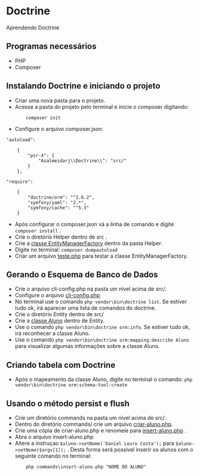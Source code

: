 # Doctrine
Aprendendo Doctrine

## Programas necessários 

- PHP
- Composer

## Instalando Doctrine e iniciando o projeto

- Criar uma nova pasta para o projeto.
- Acesse a pasta do projeto pelo terminal e inicie o composer digitando:
    ```
        composer init
    ```
- Configure o arquivo composer.json:

`"autoload":`
```
    {
        "psr-4": {
            "Asalmeidarj\\Doctrine\\": "src/"
        }
    },

```

`"require":`

```
    {
        "doctrine/orm": "^2.6.2",
        "symfony/yaml": "2.*",
        "symfony/cache": "^5.3"
    }
```

- Após configurar o composer.json vá a linha de comando e digite `composer install` .
- Crie o diretório Helper dentro de src .
- Crie a [classe EntityManagerFactory](https://github.com/asalmeidarj/Doctrine/blob/main/src/Helper/EntityManagerFactory.php) dentro da pasta Helper.
- Digite no terminal: `composer dumpautoload`
- Criar um arquivo [teste.php](https://github.com/asalmeidarj/Doctrine/blob/main/teste.php) para testar a classe EntityManagerFactory.

## Gerando o Esquema de Banco de Dados

- Crie o arquivo cli-config.php na pasta um nível acima de src/.
- Configure o arquivo [cli-config.php](https://github.com/asalmeidarj/Doctrine/blob/main/cli-config.php)
- No terminal use o comando `php vendor\bin\doctrine list`. Se estiver tudo ok, irá aparecer uma lista de comandos do doctrine.
- Crie o diretório Entity dentro de src/
- Crie a [classe Aluno](https://github.com/asalmeidarj/Doctrine/blob/main/src/Entity/Aluno.php) dentro de Entity.
- Use o comando `php vendor\bin\doctrine orm:info`. Se estiver tudo ok, irá reconhecer a classe Aluno.
- Use o comando `php vendor\bin\doctrine orm:mapping:describe Aluno` para visualizar algumas informações sobre a classe Aluno.

## Criando tabela com Doctrine

- Após o mapeamento da classe Aluno, digite no terminal o comando:
    `php vendor\bin\doctrine orm:schema-tool:create`


## Usando o método persist e flush 

- Crie um diretório commands na pasta um nível acima de src/.
- Dentro do diretório commands/ crie um arquivo [criar-aluno.php](https://github.com/asalmeidarj/Doctrine/blob/main/commands/criar-aluno.php).
- Crie uma cópia de criar-aluno.php e renomeie para [insert-aluno.php](https://github.com/asalmeidarj/Doctrine/blob/main/commands/insert-aluno.php) . 
- Abra o arquivo insert-aluno.php
- Altere a instruçao `$aluno->setNome('Daniel Louro Costa');` para `$aluno->setNome($argv[1]);` . Desta forma será possível inserir os alunos com o seguinte comando no terminal:
    ```
        php commands\insert-aluno.php "NOME DO ALUNO"
    ```
